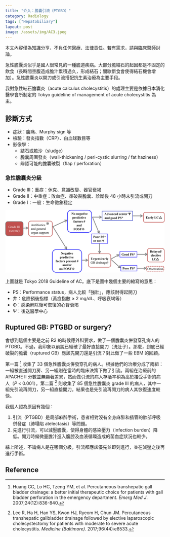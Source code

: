 ```yaml
---
title: "介入：膽囊引流（PTGBD）"
category: Radiology
tags: ["Hepatobiliary"]
layout: post
image: /assets/img/AC3.jpeg
---
```


本文內容僅為知識分享，不負任何醫療、法律責任。若有需求，請與臨床醫師討論。

急性膽囊炎似乎是國人很常見的一種膽道疾病。大部分膽結石的起因都是不固定的飲食（長時間空腹造成膽汁累積過久，形成結石；間歇斷食會使得結石機會增加）。急性膽囊炎以開刀或引流搭配抗生素治療為主要手段。

我對急性結石膽囊炎（acute calculus cholecystitis）的處理主要是依據日本消化醫學會所制定的 Tokyo guideline of management of acute cholecystitis 為主。

## 診斷方式

- 症狀：腹痛、Murphy sign 等
- 檢驗：發炎指數（CRP）、白血球數目等
- 影像學：
  - 結石或膽沙（sludge）
  - 膽囊周圍發炎（wall-thickening / peri-cystic slurring / fat haziness）
  - 辨認可能的膽囊破裂（flap / perforation）

### 急性膽囊炎分級

- Grade III：重症：休克、意識改變、器官衰竭
- Grade II：中重症：敗血症、準破裂膽囊、診斷後 48 小時未引流或開刀
- Grade I：一般：生命徵象穩定

![AC3](/assets/img/AC3.jpeg)

上圖就是 Tokyo 2018 Guideline of AC。底下是圖中幾個主要的縮寫的意思：

- PS：Performance status，病人比較「強壯」，應該耐得起開刀
- 井：危險預後指標（黃疸指數 ≥ 2 mg/dL、呼吸衰竭等）
- Φ：感染解除後可恢復的心腎衰竭
- Ψ：後送醫學中心

## Ruptured GB: PTGBD or surgery?

會想到這個主要是之前 R2 的時候應外科要求，做了一個膽囊炎併發穿孔病人的 PTGBD。不過，我印象以前說已經破了最好直接開刀（洗肚子）。那麼，到底已經破裂的膽囊（ruptured GB）應該先開刀還是引流？對此做了一些 EBM 的回顧。

第一篇 [^1] 收集了 33 個急性膽囊炎併發穿孔的病人。根據他們的治療分成了兩組：一組被直送開刀房、另一組則在當時的臨床決策下做了引流。兩組在治療前的 APACHE II 分數並無顯著差異，然而做引流的病人存活率稍為高於接受手術的病人（_P_ < 0.001）。第二篇 [^2] 則收集了 85 個急性膽囊炎 grade III 的病人，其中一組先引流再開刀，另一組直接開刀。結果也是先引流再開刀的病人其恢復速度較快。

我個人認為原因有幾個：

1. 引流（PTGBD）是局部麻醉手術，患者相對沒有全身麻醉和插管的肺部呼吸併發症（肺塌陷 atelectasis）等問題。
2. 先進行引流，可以減壓膽囊，使得身體的感染壓力（infection burden）降低。開刀時候微量膽汁進入腹腔及血液循環造成的菌血症狀況也較少。

綜上所述，不論病人是在哪個分級，引流都應該優先並即刻進行，並在減壓之後再進行手術。

## Reference

[^1]: Huang CC, Lo HC, Tzeng YM, et al. Percutaneous transhepatic gall bladder drainage: a better initial therapeutic choice for patients with gall bladder perforation in the emergency department. _Emerg Med J_. 2007;24(12):836-840.
[^2]: Lee R, Ha H, Han YS, Kwon HJ, Ryeom H, Chun JM. Percutaneous transhepatic gallbladder drainage followed by elective laparoscopic cholecystectomy for patients with moderate to severe acute cholecystitis. _Medicine (Baltimore)_. 2017;96(44):e8533.
